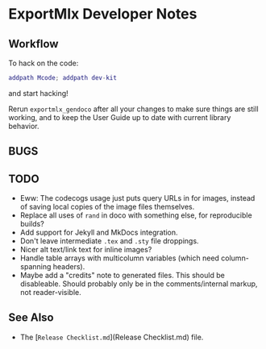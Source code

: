 # ExportMlx Developer Notes

## Workflow

To hack on the code:

```matlab
addpath Mcode; addpath dev-kit
```

and start hacking!

Rerun `exportmlx_gendoco` after all your changes to make sure things are still working, and to keep the User Guide up to date with current library behavior.

## BUGS

## TODO

* Eww: The codecogs usage just puts query URLs in for images, instead of saving local copies of the image files themselves.
* Replace all uses of `rand` in doco with something else, for reproducible builds?
* Add support for Jekyll and MkDocs integration.
* Don't leave intermediate `.tex` and `.sty` file droppings.
* Nicer alt text/link text for inline images?
* Handle table arrays with multicolumn variables (which need column-spanning headers).
* Maybe add a "credits" note to generated files. This should be disableable. Should probably only be in the comments/internal markup, not reader-visible.

## See Also

* The [`Release Checklist.md`](Release Checklist.md) file.
